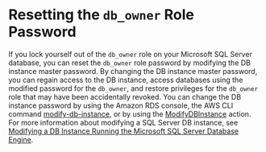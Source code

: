 # Resetting the `db_owner` Role Password<a name="Appendix.SQLServer.CommonDBATasks.ResetPassword"></a>

If you lock yourself out of the `db_owner` role on your Microsoft SQL Server database, you can reset the `db_owner` role password by modifying the DB instance master password\. By changing the DB instance master password, you can regain access to the DB instance, access databases using the modified password for the `db_owner`, and restore privileges for the `db_owner` role that may have been accidentally revoked\. You can change the DB instance password by using the Amazon RDS console, the AWS CLI command [modify\-db\-instance](https://docs.aws.amazon.com/cli/latest/reference/rds/modify-db-instance.html), or by using the [ModifyDBInstance](https://docs.aws.amazon.com/AmazonRDS/latest/APIReference//API_ModifyDBInstance.html) action\. For more information about modifying a SQL Server DB instance, see [Modifying a DB Instance Running the Microsoft SQL Server Database Engine](USER_ModifyInstance.SQLServer.md)\. 